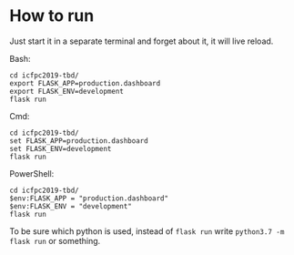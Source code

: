 # How to run

Just start it in a separate terminal and forget about it, it will live reload.

Bash:
```
cd icfpc2019-tbd/
export FLASK_APP=production.dashboard
export FLASK_ENV=development
flask run
```

Cmd:
```
cd icfpc2019-tbd/
set FLASK_APP=production.dashboard
set FLASK_ENV=development
flask run
```

PowerShell:
```
cd icfpc2019-tbd/
$env:FLASK_APP = "production.dashboard"
$env:FLASK_ENV = "development"
flask run
```

To be sure which python is used, instead of `flask run`
write `python3.7 -m flask run` or something.
